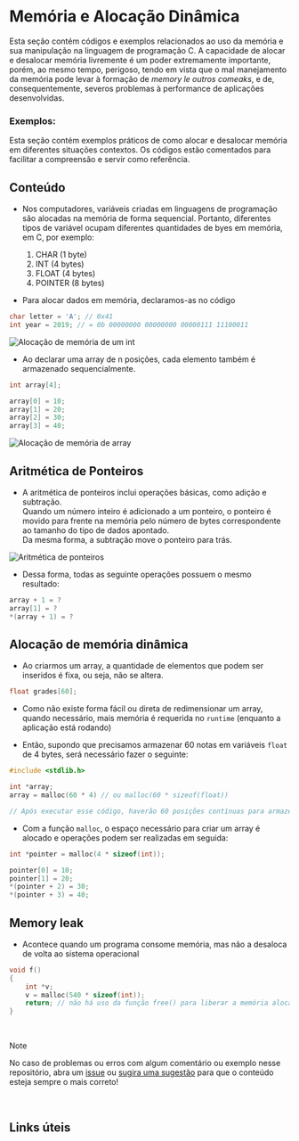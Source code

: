 # Memória e Alocação Dinâmica

Esta seção contém códigos e exemplos relacionados ao uso da memória e sua manipulação na linguagem de programação C.
A capacidade de alocar e desalocar memória livremente é um poder extremamente importante, porém, ao mesmo tempo, perigoso, tendo em vista que o mal manejamento da memória pode levar à formação de _memory le outros comeaks_, e de, consequentemente, severos problemas à performance de aplicações desenvolvidas.

### Exemplos:

Esta seção contém exemplos práticos de como alocar e desalocar memória em diferentes situações contextos. Os códigos estão comentados para facilitar a compreensão e servir como referência.

## Conteúdo

-   Nos computadores, variáveis criadas em linguagens de programação são alocadas na memória de forma sequencial.
    Portanto, diferentes tipos de variável ocupam diferentes quantidades de byes em memória, em C, por exemplo:

    1. CHAR (1 byte)
    2. INT (4 bytes)
    3. FLOAT (4 bytes)
    4. POINTER (8 bytes)

-   Para alocar dados em memória, declaramos-as no código

```c
char letter = 'A'; // 0x41
int year = 2019; // = 0b 00000000 00000000 00000111 11100011
```

![Alocação de memória de um int](assets/int_alocation.png)

-   Ao declarar uma array de n posições, cada elemento também é armazenado sequencialmente.

```c
int array[4];

array[0] = 10;
array[1] = 20;
array[2] = 30;
array[3] = 40;
```

![Alocação de memória de array](assets/array_alocation.png)

## Aritmética de Ponteiros

-   A aritmética de ponteiros inclui operações básicas, como adição e subtração. <br /> Quando um número inteiro é adicionado a um ponteiro, o ponteiro é movido para frente na memória pelo número de bytes correspondente ao tamanho do tipo de dados apontado. <br /> Da mesma forma, a subtração move o ponteiro para trás.

![Aritmética de ponteiros](assets/pointer_arithmetic.png)

-   Dessa forma, todas as seguinte operações possuem o mesmo resultado:

```c
array + 1 = ?
array[1] = ?
*(array + 1) = ?
```

## Alocação de memória dinâmica

-   Ao criarmos um array, a quantidade de elementos que podem ser inseridos é fixa, ou seja, não se altera.

```c
float grades[60];
```

-   Como não existe forma fácil ou direta de redimensionar um array, quando necessário, mais memória é requerida no `runtime` (enquanto a aplicação está rodando)

-   Então, supondo que precisamos armazenar 60 notas em variáveis `float` de 4 bytes, será necessário fazer o seguinte:

```c
#include <stdlib.h>

int *array;
array = malloc(60 * 4) // ou malloc(60 * sizeof(float))

// Após executar esse código, haverão 60 posições contínuas para armazenar 60 notas em 240 bytes
```

-   Com a função `malloc`, o espaço necessário para criar um array é alocado e operações podem ser realizadas em seguida:

```c
int *pointer = malloc(4 * sizeof(int));

pointer[0] = 10;
pointer[1] = 20;
*(pointer + 2) = 30;
*(pointer + 3) = 40;
```

## Memory leak

-   Acontece quando um programa consome memória, mas não a desaloca de volta ao sistema operacional

```c
void f()
{
    int *v;
    v = malloc(540 * sizeof(int));
    return; // não há uso da função free() para liberar a memória alocada
}
```

<br />

> [!NOTE]
> No caso de problemas ou erros com algum comentário ou exemplo nesse repositório, abra um [issue](https://github.com/theduardomaciel/cc-ed/issues/new) ou [sugira uma sugestão](https://github.com/theduardomaciel/cc-ed/fork) para que o conteúdo esteja sempre o mais correto!

<br />

## Links úteis
